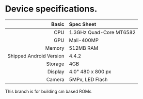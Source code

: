 Device specifications.
==============

Basic   | Spec Sheet
-------:|:-------------------------
CPU     | 1.3GHz Quad-Core MT6582
GPU     | Mali-400MP
Memory  | 512MB RAM
Shipped Android Version | 4.4.2
Storage | 4GB
Display | 4.0" 480 x 800 px
Camera  | 5MPx, LED Flash

This branch is for building cm based ROMs.










